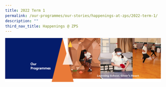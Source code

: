 ```yaml
---
title: 2022 Term 1
permalink: /our-programmes/our-stories/happenings-at-zps/2022-term-1/
description: ""
third_nav_title: Happenings @ ZPS
---
```

![](/images/OurProgrammes.png)